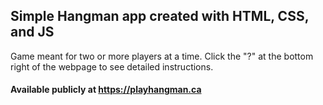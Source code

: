## Simple Hangman app created with HTML, CSS, and JS

Game meant for two or more players at a time. Click the "?" at the bottom right of the webpage to see detailed instructions.

#### Available publicly at https://playhangman.ca
